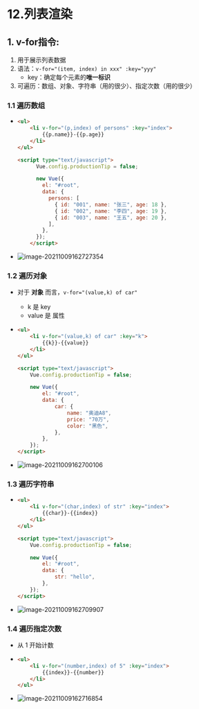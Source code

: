# 12.列表渲染

## 1. v-for指令:

1. 用于展示列表数据
2. 语法：`v-for="(item, index) in xxx" :key="yyy"`
   - key：确定每个元素的**唯一标识**
3. 可遍历：数组、对象、字符串（用的很少）、指定次数（用的很少）

### 1.1 遍历数组

- ```html
  <ul>
      <li v-for="(p,index) of persons" :key="index">
          {{p.name}}-{{p.age}}
      </li>
  </ul>
  
  <script type="text/javascript">
        Vue.config.productionTip = false;
  
        new Vue({
          el: "#root",
          data: {
            persons: [
              { id: "001", name: "张三", age: 18 },
              { id: "002", name: "李四", age: 19 },
              { id: "003", name: "王五", age: 20 },
            ],
          },
        });
      </script>
  ```

- ![image-20211009162727354](https://raw.githubusercontent.com/TWDH/Leetcode-From-Zero/pictures/img/image-20211009162727354.png)

### 1.2 遍历对象

- 对于 **对象** 而言，`v-for="(value,k) of car"`
  - k 是 key
  - value 是 属性

- ```html
  <ul>
      <li v-for="(value,k) of car" :key="k">
          {{k}}-{{value}}
      </li>
  </ul>
  
  <script type="text/javascript">
      Vue.config.productionTip = false;
  
      new Vue({
          el: "#root",
          data: {
              car: {
                  name: "奥迪A8",
                  price: "70万",
                  color: "黑色",
              },
          },
      });
  </script>
  ```

- ![image-20211009162700106](https://raw.githubusercontent.com/TWDH/Leetcode-From-Zero/pictures/img/image-20211009162700106.png)

### 1.3 遍历字符串

- ```html
  <ul>
      <li v-for="(char,index) of str" :key="index">
          {{char}}-{{index}}
      </li>
  </ul>
  
  <script type="text/javascript">
      Vue.config.productionTip = false;
  
      new Vue({
          el: "#root",
          data: {
              str: "hello",
          },
      });
  </script>
  ```

- ![image-20211009162709907](https://raw.githubusercontent.com/TWDH/Leetcode-From-Zero/pictures/img/image-20211009162709907.png)

### 1.4 遍历指定次数

- 从 1 开始计数

- ```html
  <ul>
      <li v-for="(number,index) of 5" :key="index">
          {{index}}-{{number}}
      </li>
  </ul>
  ```

- ![image-20211009162716854](https://raw.githubusercontent.com/TWDH/Leetcode-From-Zero/pictures/img/image-20211009162716854.png)

































